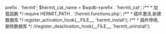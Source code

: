 <?php
/*
Plugin Name: Hermit
Plugin URI: http://mufeng.me/hermit-for-wordpress.html
Description: 音乐播放器 Hermit music player build for wordpress
Version: 2.4.2
Author: mufeng
Author URI: http://mufeng.me
*/

define('HERMIT_VERSION', '2.4.2');
define('HERMIT_URL', plugins_url('', __FILE__));
define('HERMIT_PATH', dirname(__FILE__));
define('HERMIT_ADMIN_URL', admin_url());

global $HMT, $HMTJSON;

require HERMIT_PATH . '/class.json.php';
require HERMIT_PATH . '/class.hermit.php';

if (!isset($HMT)) {
	$HMT = new hermit();
}

if (!isset($HMTJSON)) {
	$HMTJSON = new HermitJson();
}

/**
 * 定义数据库
 */
global $wpdb, $hermit_table_name, $hermit_cat_name;
$hermit_table_name = $wpdb->prefix . 'hermit';
$hermit_cat_name   = $wpdb->prefix . 'hermit_cat';

/**
 * 加载函数
 */
require HERMIT_PATH . '/hermit.functions.php';

/**
 * 插件激活,新建数据库
 */
register_activation_hook(__FILE__, 'hermit_install');

/**
 * 插件停用, 删除数据库
 */
//register_deactivation_hook(__FILE__, 'hermit_uninstall');
